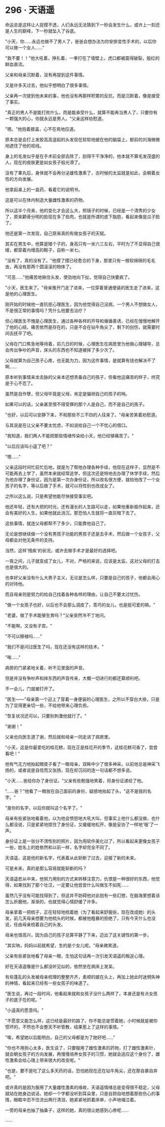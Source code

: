 <link rel="stylesheet" href="../styles/text.css" />
<h1>296 · 天语遥</h1>

命运总是这样让人捉摸不透，人们永远无法猜到下一秒会发生什么，或许上一刻还是人生的巅峰，下一秒就坠入了谷底。

"小天，你……永远也做不了男人了，爸爸会想办法为你安排变性手术的，以后你可以做一个女人……"

"我不要！！"他大吼着，挣扎着，一拳打在了墙壁上，虎口都被震得破裂，殷红的鲜血直流。

父亲和母亲沉默着，没有再提到这件事情。

又是许多天过去，他似乎想明白了很多事情。

父亲再一次提到他未来的事，他也没有再那样积累的反抗，而是沉默着，像是接受了事实。

"真正的男人不是能打败什么，而是能承受什么，就算不能再当男人了，只要你有一颗强大的心，你就永远是男人。"父亲这样劝慰道。

"嗯。"他抱着膝盖，心不在焉地应道。

原本总是会打上发胶高高竖起的头发现在软软地披在他的脑袋上，额前的刘海微微地遮住了他的视线。

身上的毛发似乎是在手术前全部去除了，刮得干干净净的，他本就不算毛发茂盛的人，现在的皮肤更是如女孩子般光滑了。

没有了睾丸后，身体就不会再分泌雄性激素了，古时候的太监就是如此，会朝着女性的方向发展。

他拿起桌上的一盒药，看着它的说明书。

这是可以在体内制造大量雌性激素的药物。

所以这半个月来，他的变化才会这么大，照镜子的时候，已经是一个清秀的少女了，原来颧骨分明的脸现在多了些肉，也就是所谓的皮下脂肪，看起来像是瓜子脸了。

他还是第一次发现，自己原来真的有做女孩子的天赋。

其实在男生中，他算是矮个子的，身高只有一米六三左右，平时为了不显得自己很矮，都穿着内增高的鞋子，自称一米七。

"没有了，真的没有了。"他摸了摸已经愈合的下身，那里只有一根软绵绵的毛毛虫，再没有那两个圆滚滚的物体了。

"可恶……"他痛苦地揪住头发，使劲地向下扯，觉得自己快要疯了。

"小天，医生来了。"母亲推开门走了进来，一位穿着普通便装的医生走了进来，这是他的心理医生。

刚开始的时候他一直抗拒心理医生，因为他觉得自己没病，一个男人不想做女人，不是很正常的事情吗？凭什么他要去治疗？

但心理医生不愧是心理医生，通过各种各样的开导和循循善诱，已经在慢慢地解开了他的心结，痛苦依然是存在的，只是不会在钻牛角尖了，剩下的创伤，就需要时间去抚平了吧。

父母在门口焦急地等待着，前几日的时候，心理医生在病房里为他做心理辅导，总会传出争吵的声音，床头的东西也不知道被摔了多少次了。

父母就算为自己孩子心疼，也无能为力，因为这件事情，是就算有钱也解决不了啊……

原本听到事情来龙去脉的父亲本还想责备自己的孩子，但看他这痛苦的样子，终究是于心不忍了。

虽然是自作孽，但父母毕竟是父母，肯定是偏袒自己的孩子的呐。

如果可以的话，父亲甚至恨不得受罪的那个人是自己，而不是自己的孩子。

"也好，以后可以安静下来，不和那些不三不四的人往来了。"母亲苦笑着劝慰道。

与其说是在让父亲不要太忧虑，不如说给自己一个不忧心的借口。

"我知道，我们两人不能把那些情绪传染给小天，他已经够痛苦了。"

"以后应该叫小遥了吧？"

"嗯……"

父亲这段时间忙前忙后地，就是为了帮他办理各种手续，他现在这样子，显然是不可能再去上学了，虽然本来就经常逃学，但这次还是特地去办理了休学手续，然后为他办理了身份证，因为是第一次办身份证，所以改名很方便，就给他改了一个女孩子的名字，等以后做了手术，就可以将性别也改成女了。

之所以这么说，只是希望他能尽快接受事实吧。

他还年轻，还有大把的时光，还有漫长的人生路可以走，如果他重新振作起来，还会有美好的人生，如果他就此消沉，那恐怕人生就将一直灰暗下去了。

这些事情，就连父母都帮不了多少，只能靠他自己了。

无论是想继续做一个没有男孩子功能的男孩子还是去手术，然后做一个女孩子，父母都会对他无条件的支持。

当然，这样'残疾'的状况，或许去做手术才是最好的选择吧。

一夜之间，儿子就变成了女儿，不对，严格的来说，应该是太监，这对父母的打击也是很大的。

也幸好父亲没有什么大男子主义，无论是怎么样，只要是自己的孩子，他都会用心的对待他。

而且母亲则是努力的给自己找着各种各样的理由，让自己不要太过忧伤。

"做一个女孩子也好，以后也不会那么调皮了，乖巧的女儿，也是挺可爱的嘛。"

"老婆，做了手术能够生育吗？"父亲突然冷不丁地问。

"不能啊，又没有子宫。"

"不可以移植吗……"

"我们不是问过医生了吗，现在还没有这样的技术。"

"唉……"

病房的门紧紧地关着，听不见里面的声音。

但是并没有争吵声和摔东西的声音传来，大概一切进行的都还算顺利吧。

不一会儿，门就被打开了。

"医生——"母亲第一个迎上了穿着一身便装的心理医生，之所以不穿白大褂，只是为了显得更亲切一些，不给他带来心理负担。

"恢复状况还可以，只要别刺激他就行了。"

"谢谢！"

父亲也向医生道了谢，然后就和母亲一同走进了病房里。

"小天，这是你最爱吃的桂花糕，现在正是桂花开的季节，这桂花糕可香了，尝尝看吧！"

他有气无力地抬起眼皮子看了一眼母亲，双眸中少了很多神采，以前他总是神采飞扬的，或者说是自信而又张扬，现在却沉闷的连一句话都不想多说。

"小天……爸给你办了身份证。"父亲有些勉强地笑着，将身份证递给了他。

"……爸？"他看了一眼放在自己面前的身份，疑惑地抬起了头，"这不是我的名字。"

"是你的名字，以后你就叫这个名字了。"

母亲有些紧张地看着他，以为他会愤怒地大吼大叫，但事实上他什么都没做，也什么都没说，只是紧紧地捏住了身份证，又缓缓地松开，像是妥协了一样地'哦'了一声。

身份证上是一张分不清性别的照片，因为用软件美化过了，所以看起来更像女孩子一些，姓名上的姓依然和以前一样，名字却完全不同了。

天语遥，这是他的新名字，代表着从此斩断了过去，迎接了新的未来。

可是未来，真的是那么容易就能斩断的吗？

天语遥悲从中来，他努力用别的方式来转移注意力，仇恨是一种很好的东西，他觉得，如果找到了那个壮汉，一定要让他尝尝什么叫做生不如死……

虽然几乎没有可能找得到了，但这并不妨碍他对此抱有一些幻想，在脑海里想着该怎么折磨他，渐渐的，也就觉得心情舒缓了许多。

母亲拿着一把梳子，正在轻轻地梳着她（为了看起来舒服些，现在改成她）的头发，前几天母亲想要为他梳头的时候，都被他粗暴的拒绝了，只有今天什么也没说，任由母亲梳着自己的头发。

母亲也很高兴，因为自己的孩子总算平静了下来，迈出了这关键性的第一步。

"其实呐，妈妈以前就希望，生的是个女儿呢。"母亲微笑道。

父亲有些紧张地看了母亲一眼，生怕这句话再一次引发天语遥的叛逆心理。

好在天语遥像是什么都没听见似的，依然坐在病床上发呆。

有些蓬乱的头发被母亲梳理的整整齐齐，柔顺的披在头上，再加上她此时迷惘失神的神情，看起来已经有一些女孩子的味道了。

"医生说，再过一段时间，他看起来就和女孩子没什么两样了，本身还是有点女孩子的底子在的呢。"

"小遥真的愿意吗。"

"不愿意又能怎么样，这已经是最好的路了，你不能总是惯着她，小时候就是被你惯坏的，不然也不会整天不听管教，结果惹上了这样的事情。"

"唉，希望她以后能明白，自己的父母都是为了她好吧……"

"你也不用担心太多，医生说了，只要服用了雌性激素的药物，打了雌性激素针，就会朝女孩子的方向发展，再慢慢培养女孩子的习惯，她就会适应这个身份了，雌性激素会给心理上带来很大的改变呢。"

"也是，要不是吃了这么多天药的话，恐怕她现在还在钻牛角尖，还在那自暴自弃吧。"

或许真的是因为服用了大量雌性激素的缘故，天语遥情绪总是变得很不稳定，父母就站在她身边说话，她却一个字都没听到耳朵里，只是自顾自地想着那些伤心的事情，眼眶中忍不住流出两行清泪，她紧紧地抓着床单，小声地啜泣着。

一旁的母亲也抽了抽鼻子，这样的她，真的很让她感到心疼呢……

……
